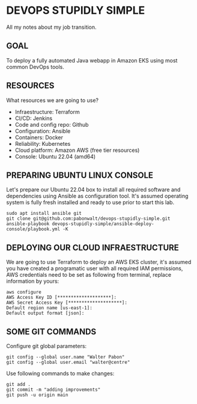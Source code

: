 # DEVOPS STUPIDLY SIMPLE
All my notes about my job transition.

## GOAL
To deploy a fully automated Java webapp in Amazon EKS using most common DevOps tools.

## RESOURCES
What resources we are going to use?
- Infraestructure: Terraform
- CI/CD: Jenkins
- Code and config repo: Github
- Configuration: Ansible
- Containers: Docker
- Reliability: Kubernetes
- Cloud platform: Amazon AWS (free tier resources)
- Console: Ubuntu 22.04 (amd64)

## PREPARING UBUNTU LINUX CONSOLE
Let's prepare our Ubuntu 22.04 box to install all required software and dependencies using Ansible as configuration tool. It's assumed operating system is fully fresh installed and ready to use prior to start this lab.

```
sudo apt install ansible git
git clone git@github.com:pabonwalt/devops-stupidly-simple.git
ansible-playbook devops-stupidly-simple/ansible-deploy-console/playbook.yml -K
```

## DEPLOYING OUR CLOUD INFRAESTRUCTURE
We are going to use Terraform to deploy an AWS EKS cluster, it's assumed you have created a programatic user with all required IAM permissions, AWS credentials need to be set as following from terminal, replace information by yours:

```
aws configure
AWS Access Key ID [********************]: 
AWS Secret Access Key [********************]: 
Default region name [us-east-1]: 
Default output format [json]: 
```

## SOME GIT COMMANDS

Configure git global parameters:
```
git config --global user.name "Walter Pabon"
git config --global user.email "walter@centre"
```

Use following commands to make changes:
```
git add .
git commit -m "adding improvements"
git push -u origin main
```

